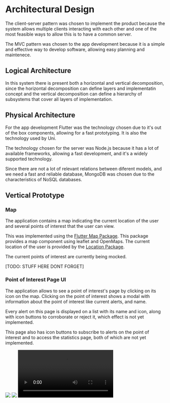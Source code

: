 # Architectural Design

The client-server pattern was chosen to implement the product because the system allows multiple clients interacting with each other and one of the most feasible ways to allow this is to have a common server. 

The MVC pattern was chosen to the app development because it is a simple and effective way to develop software, allowing easy planning and maintenece.

## Logical Architecture

In this system there is present both a horizontal and vertical decomposition, since the horizontal decomposition can define layers and implementatin concept and the vertical decomposition can define a hierarchy of subsystems that cover all layers of implementation.

## Physical Architecture

For the app development Flutter was the technology chosen due to it's out of the box components, allowing for a fast prototyping. It is also the technology used by Uni. 

The technology chosen for the server was Node.js because it has a lot of available frameworks, allowing a fast development, and it's a widely supported technology. 

Since there are not a lot of relevant relations between diferent models, and we need a fast and reliable database, MongoDB was chosen due to the characteristics of NoSQL databases.


## Vertical Prototype

### Map

The application contains a map indicating the current location of the user and several points of interest that the user can view. 

This was implemented using the [Flutter Map Package](https://pub.dev/packages/flutter_map). This package provides a map component using leaflet and OpenMaps. The current location of the user is provided by the [Location Package](https://pub.dev/packages/location). 

The current points of interest are currently being mocked.

[TODO: STUFF HERE DONT FORGET]

### Point of Interest Page UI

The application allows to see a point of interest's page by clicking on its icon on the map. Clicking on the point of interest shows a modal with information about the point of interest like current alerts, and name.

Every alert on this page is displayed on a list with its name and icon, along with icon buttons to corroborate or reject it, which effect is not yet implemented.

This page also has icon buttons to subscribe to alerts on the point of interest and to access the statistics page, both of which are not yet implemented.

<img src="https://github.com/LEIC-ES-2021-22/3LEIC09T2/blob/main/images/bar_da_biblioteca.jpg"/>

<img src="https://github.com/LEIC-ES-2021-22/3LEIC09T2/blob/main/images/biblioteca.jpg"/>

<video src="https://github.com/LEIC-ES-2021-22/3LEIC09T2/blob/main/video/video_1.mp4"/>